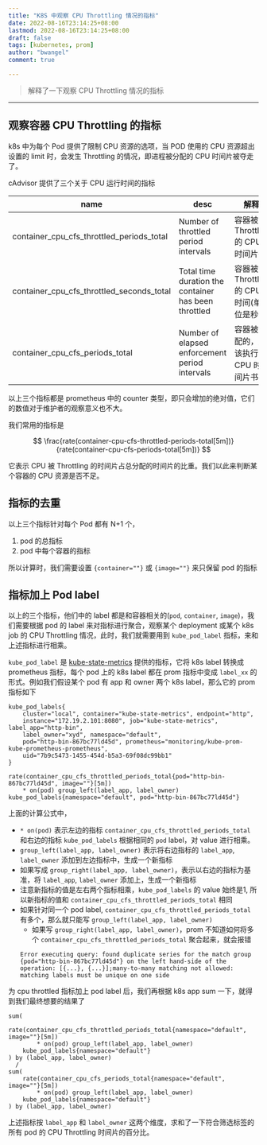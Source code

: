 ```yaml
---
title: "K8S 中观察 CPU Throttling 情况的指标"
date: 2022-08-16T23:14:25+08:00
lastmod: 2022-08-16T23:14:25+08:00
draft: false
tags: [kubernetes, prom]
author: "bwangel"
comment: true

---
```


> 解释了一下观察 CPU Throttling 情况的指标

<!--more-->
---

## 观察容器 CPU Throttling 的指标

k8s 中为每个 Pod 提供了限制 CPU 资源的选项，当 POD 使用的 CPU 资源超出设置的 limit 时，会发生 Throttling 的情况，即进程被分配的 CPU 时间片被夺走了。

cAdvisor 提供了三个关于 CPU 运行时间的指标

name|desc|解释
---|---|---
container_cpu_cfs_throttled_periods_total|Number of throttled period intervals|容器被 Throttled 的 CPU 时间片数
container_cpu_cfs_throttled_seconds_total|Total time duration the container has been throttled|容器被 Throttled 的 CPU 时间(单位是秒)
container_cpu_cfs_periods_total|Number of elapsed enforcement period intervals|容器被分配的，应该执行的 CPU 时间片书

以上三个指标都是 prometheus 中的 counter 类型，即只会增加的绝对值，它们的数值对于维护者的观察意义也不大。

我们常用的指标是

$$
\frac{rate(container-cpu-cfs-throttled-periods-total[5m])}{rate(container-cpu-cfs-periods-total[5m])}
$$

它表示 CPU 被 Throttling 的时间片占总分配的时间片的比重。我们以此来判断某个容器的 CPU 资源是否不足。

## 指标的去重

以上三个指标针对每个 Pod 都有 N+1 个，

1. pod 的总指标
2. pod 中每个容器的指标

所以计算时，我们需要设置 `{container=""}` 或 `{image=""}` 来只保留 pod 的指标

## 指标加上 Pod label

以上的三个指标，他们中的 label 都是和容器相关的(`pod`, `container`, `image`)，我们需要根据 pod 的 label 来对指标进行聚合，观察某个 deployment 或某个 k8s job 的 CPU Throttling 情况，此时，我们就需要用到 `kube_pod_label` 指标，来和上述指标进行相乘。

`kube_pod_label` 是 [kube-state-metrics](https://github.com/kubernetes/kube-state-metrics) 提供的指标，它将 k8s label 转换成 prometheus 指标，每个 pod 上的 k8s label 都在 prom 指标中变成 `label_xx` 的形式。例如我们假设某个 pod 有 app 和 owner 两个 k8s label，那么它的 prom 指标如下

```
kube_pod_labels{
    cluster="local", container="kube-state-metrics", endpoint="http",
    instance="172.19.2.101:8080", job="kube-state-metrics", label_app="http-bin",
    label_owner="xyd", namespace="default",
    pod="http-bin-867bc77ld45d", prometheus="monitoring/kube-prom-kube-prometheus-prometheus",
    uid="7b9c5473-1455-454d-b5a3-69f08dc99bb1"
}
```

```
rate(container_cpu_cfs_throttled_periods_total{pod="http-bin-867bc77ld45d", image=""}[5m])
    * on(pod) group_left(label_app, label_owner)
kube_pod_labels{namespace="default", pod="http-bin-867bc77ld45d"}
```

上面的计算公式中，

- `* on(pod)` 表示左边的指标 `container_cpu_cfs_throttled_periods_total` 和右边的指标 `kube_pod_labels` 根据相同的 `pod` label，对 value 进行相乘。
- `group_left(label_app, label_owner)` 表示将右边指标的 `label_app`, `label_owner` 添加到左边指标中，生成一个新指标
- 如果写成 `group_right(label_app, label_owner)`，表示以右边的指标为基准，将 `label_app`, `label_owner` 添加上，生成一个新指标
- 注意新指标的值是左右两个指标相乘，`kube_pod_labels` 的 value 始终是1, 所以新指标的值和 `container_cpu_cfs_throttled_periods_total` 相同
- 如果针对同一个 pod label, `container_cpu_cfs_throttled_periods_total` 有多个，那么就只能写 `group_left(label_app, label_owner)`
    - 如果写 `group_right(label_app, label_owner)`，prom 不知道如何将多个 `container_cpu_cfs_throttled_periods_total` 聚合起来，就会报错
    ```
    Error executing query: found duplicate series for the match group {pod="http-bin-867bc77ld45d"} on the left hand-side of the operation: [{...}, {...}];many-to-many matching not allowed: matching labels must be unique on one side
    ```

为 cpu throttled 指标加上 pod label 后，我们再根据 k8s app sum 一下，就得到我们最终想要的结果了

```
sum(
    rate(container_cpu_cfs_throttled_periods_total{namespace="default", image=""}[5m])
        * on(pod) group_left(label_app, label_owner)
    kube_pod_labels{namespace="default"}
) by (label_app, label_owner)
  /
sum(
    rate(container_cpu_cfs_periods_total{namespace="default", image=""}[5m])
        * on(pod) group_left(label_app, label_owner)
    kube_pod_labels{namespace="default"}
) by (label_app, label_owner)
```

上述指标按 `label_app` 和 `label_owner` 这两个维度，求和了一下符合筛选标签的所有 pod 的 CPU Throttling 时间片的百分比。

